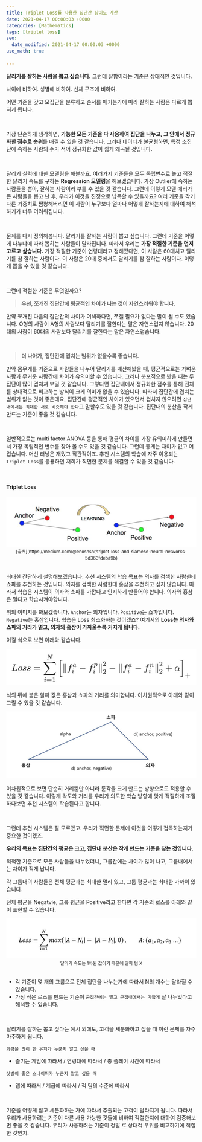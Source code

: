 ```yaml
---
title: Triplet Loss를 사용한 집단간 상이도 계산
date: 2021-04-17 00:00:03 +0000
categories: [Mathematics]
tags: [triplet loss]
seo:
  date_modified: 2021-04-17 00:00:03 +0000
use_math: true

---
```


**달리기를 잘하는 사람을 뽑고 싶습니다.** 그런데 잘함이라는 기준은 상대적인 것입니다.  

나이에 비하여. 성별에 비하여. 신체 구조에 비하여.  

어떤 기준을 갖고 모집단을 분류하고 순서를 매기는가에 따라 잘하는 사람은 다르게 뽑히게 됩니다.  

<br>

가장 단순하게 생각하면, **가능한 모든 기준을 다 사용하여 집단을 나누고, 그 안에서 정규화한 점수로 순위**를 매길 수 있을 것 같습니다. 그러나 데이터가 불균형하면, 특정 소집단에 속하는 사람의 수가 적어 정규화한 값이 쉽게 왜곡될 것입니다.  

<br>

달리기 실력에 대한 모델링을 해볼까요. 여러가지 기준들을 모두 독립변수로 놓고 적절한 달리기 속도를 구하는 **Regression 모델링**을 해보겠습니다. 가장 Outlier에 속하는 사람들을 뽑아, 잘하는 사람이라 부를 수 있을 것 같습니다. 그런데 이렇게 모델 에러가 큰 사람들을 뽑고 난 후, 우리가 이것을 진정으로 납득할 수 있을까요? 여러 기준을 각기 다른 가중치로 짬뽕해버리면 이 사람이 누구보다 얼마나 어떻게 잘하는지에 대하여 해석하기가 너무 어려워집니다.  

<br>

문제를 다시 정의해봅니다. 달리기를 잘하는 사람이 뽑고 싶습니다. 그런데 기준을 어떻게 나누냐에 따라 뽑히는 사람들이 달라집니다. 따라서 우리는 **가장 적절한 기준을 먼저 고르고 싶습니다.** 가장 적절한 기준이 연령대라고 정해졌다면, 이 사람은 60대치고 달리기를 참 잘하는 사람이다. 이 사람은 20대 중에서도 달리기를 참 잘하는 사람이다. 이렇게 뽑을 수 있을 것 같습니다.  

<br/>

그런데 적절한 기준은 무엇일까요?  

>  **우선, 쪼개진 집단간에 평균적인 차이가 나는 것이 자연스러워야 합니다.**  

만약 쪼개진 다음의 집단간의 차이가 어색하다면, 쪼갤 필요가 없다는 말이 될 수도 있습니다. O형의 사람이 A형의 사람보다 달리기를 잘한다는 말은 자연스럽지 않습니다. 20대의 사람이 60대의 사람보다 달리기를 잘한다는 말은 자연스럽습니다.  

<br>

>  **더 나아가, 집단간에 겹치는 범위가 없을수록 좋습니다.**

만약 몸무게를 기준으로 사람들을 나누어 달리기를 계산해봤을 때, 평균적으로는 가벼운 사람과 무거운 사람간에 차이가 유의미할 수 있습니다. 그러나 분포적으로 봤을 때는 두 집단이 많이 겹쳐져 보일 것 같습니다. 그렇다면 집단내에서 정규화한 점수를 통해 전체를 상대적으로 비교하는 방식이 크게 의미가 없을 수 있습니다. 따라서 집단간에 겹치는 범위가 없는 것이 좋은데요, 집단간에 평균적인 차이가 있으면서 겹치지 않으려면 `집단 내에서는 최대한 서로 비슷해야 한다`고 말할수도 있을 것 같습니다.  집단내의 분산을 작게 만드는 기준이 좋을 것 같습니다.  

<br/>

일반적으로는 multi factor ANOVA 등을 통해 평균의 차이를 가장 유의미하게 만들면서 가장 독립적인 변수를 찾아 볼 수도 있을 것 같습니다. 그런데 통계는 재미가 없고 어렵습니다. 머신 러닝은 재밌고 직관적이죠.  추천 시스템의 학습에 자주 이용되는 `Triplet Loss`를 응용하면 저희가 직면한 문제를 해결할 수 있을 것 같습니다.  

<br/>

#### **Triplet Loss**

<img src="/assets/img/wt/tripletloss/tripletloss1.jpg">  

<center><small>[출처](https://medium.com/@enoshshr/triplet-loss-and-siamese-neural-networks-5d363fdeba9b)</small></center>
<br/>

최대한 간단하게 설명해보겠습니다. 추천 시스템의 학습 목표는 의자를 검색한 사람한테 쇼파를 추천하는 것입니다. 의자를 검색한 사람한테 홍삼을 추천하고 싶지 않습니다. 따라서 학습은 시스템이 의자와 쇼파를 가깝다고 인지하게 만들어야 합니다. 의자와 홍삼은 멀다고 학습시켜야합니다.  

위의 이미지를 봐보겠습니다. `Anchor`는 의자입니다. `Positive`는 쇼파입니다. `Negative`는 홍삼입니다. 학습은 Loss 최소화하는 것이겠죠? 여기서의 **Loss는 의자와 쇼파의 거리가 멀고, 의자와 홍삼이 가까울수록 커지게 됩니다.**  

이걸 식으로 보면 아래와 같습니다.  

<img src="/assets/img/wt/tripletloss/tripletloss2.jpg">  

식의 뒤에 붙은 알파 값은 홍삼과 쇼파의 거리를 의미합니다. 이차원적으로 아래와 같이 그릴 수 있을 것 같습니다.  

<img src="/assets/img/wt/tripletloss/tripletloss3.jpg">  

<br/>

이차원적으로 보면 단순히 거리뿐만 아니라 둔각을 크게 만드는 방향으로도 적용할 수 있을 것 같습니다. 이렇게 각도와 거리를 우리가 의도한 학습 방향에 맞게 적절하게 조절하다보면 추천 시스템이 학습된다고 합니다.  

<br/>

그런데 추천 시스템은 잘 모르겠고. 우리가 직면한 문제에 이것을 어떻게 접목하는지가 중요한 것이겠죠.  

**우리의 목표는 집단간의 평균은 크고, 집단내 분산은 작게 만드는 기준을 찾는 것입니다.**  

적적한 기준으로 모든 사람들을 나누었더니, 그룹간에는 차이가 많이 나고, 그룹내에서는 차이가 적게 납니다.  

각 그룹내의 사람들은  전체 평균과는 최대한 멀리 있고, 그룹 평균과는 최대한 가까이 있습니다.  

전체 평균을 Negatvie, 그룹 평균을 Positive라고 한다면 각 기준의 로스를 아래와 같이 표현할 수 있습니다.  

<img src="/assets/img/wt/tripletloss/tripletloss4.jpg">  

<center><small>달리기 속도는 1차원 값이기 때문에 알파 텀 X </small></center>
<br/>

- 각 기준이 몇 개의 그룹으로 전체 집단을 나누는가에 따라서 N의 개수는 달라질 수 있습니다.
- 가장 작은 로스를 만드는 기준이 `군집간에는 멀고 군집내에서는 가깝게` 잘 나누었다고 해석할 수 있습니다.

<br/>

달리기를 잘하는 뽑고 싶다는 예시 외에도, 고객을 세분화하고 싶을 때 이런 문제를 자주 마주하게 됩니다.  

`과금을 많이 한 유저가 누군지 알고 싶을 때`  

- 즐기는 게임에 따라서 / 연령대에 따라서 / 총 플레이 시간에 따라서  

`샷발이 좋은 스나이퍼가 누군지 알고 싶을 때`  

- 맵에 따라서 / 계급에 따라서 / 적 팀의 수준에 따라서

<br/>

기준을 어떻게 잡고 세분화하는 가에 따라서 추출되는 고객이 달라지게 됩니다. 따라서 우리가 사용하려는 기준이 다른 사용 가능한 것들에 비하여 적절한지에 대하여 검증해보면 좋을 것 같습니다. 우리가 사용하려는 기준이 정말 로 상대적 우위를 비교하기에 적절한 것인지.

